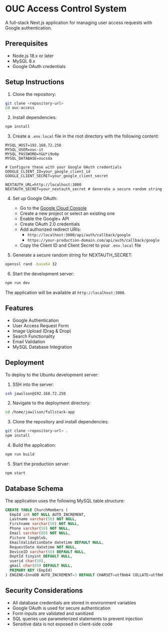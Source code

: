 # OUC Access Control System

A full-stack Next.js application for managing user access requests with Google authentication.

## Prerequisites

- Node.js 18.x or later
- MySQL 8.x
- Google OAuth credentials

## Setup Instructions

1. Clone the repository:
```bash
git clone <repository-url>
cd ouc-access
```

2. Install dependencies:
```bash
npm install
```

3. Create a `.env.local` file in the root directory with the following content:
```env
MYSQL_HOST=192.168.72.250
MYSQL_USER=ouc-it
MYSQL_PASSWORD=Y&U*i9o0p
MYSQL_DATABASE=oucsda

# Configure these with your Google OAuth credentials
GOOGLE_CLIENT_ID=your_google_client_id
GOOGLE_CLIENT_SECRET=your_google_client_secret

NEXTAUTH_URL=http://localhost:3000
NEXTAUTH_SECRET=your_nextauth_secret # Generate a secure random string
```

4. Set up Google OAuth:
   - Go to the [Google Cloud Console](https://console.cloud.google.com)
   - Create a new project or select an existing one
   - Enable the Google+ API
   - Create OAuth 2.0 credentials
   - Add authorized redirect URIs:
     - `http://localhost:3000/api/auth/callback/google`
     - `https://your-production-domain.com/api/auth/callback/google`
   - Copy the Client ID and Client Secret to your `.env.local` file

5. Generate a secure random string for NEXTAUTH_SECRET:
```bash
openssl rand -base64 32
```

6. Start the development server:
```bash
npm run dev
```

The application will be available at `http://localhost:3000`.

## Features

- Google Authentication
- User Access Request Form
- Image Upload (Drag & Drop)
- Search Functionality
- Email Validation
- MySQL Database Integration

## Deployment

To deploy to the Ubuntu development server:

1. SSH into the server:
```bash
ssh jawilson@192.168.72.250
```

2. Navigate to the deployment directory:
```bash
cd /home/jawilson/fullstack-app
```

3. Clone the repository and install dependencies:
```bash
git clone <repository-url> .
npm install
```

4. Build the application:
```bash
npm run build
```

5. Start the production server:
```bash
npm start
```

## Database Schema

The application uses the following MySQL table structure:

```sql
CREATE TABLE ChurchMembers (
  EmpId int NOT NULL AUTO_INCREMENT,
  Lastname varchar(50) NOT NULL,
  Firstname varchar(50) NOT NULL,
  Phone varchar(50) NOT NULL,
  Email varchar(80) NOT NULL,
  Picture longblob,
  EmailValidationDate datetime DEFAULT NULL,
  RequestDate datetime NOT NULL,
  DeviceID varchar(50) DEFAULT NULL,
  DeptId tinyint DEFAULT NULL,
  userid char(50),
  gmail char(80) DEFAULT NULL,
  PRIMARY KEY (EmpId)
) ENGINE=InnoDB AUTO_INCREMENT=3 DEFAULT CHARSET=utf8mb4 COLLATE=utf8mb4_general_ci;
```

## Security Considerations

- All database credentials are stored in environment variables
- Google OAuth is used for secure authentication
- Form inputs are validated and sanitized
- SQL queries use parameterized statements to prevent injection
- Sensitive data is not exposed in client-side code 